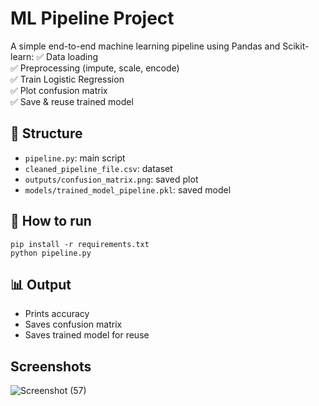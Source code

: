 # ML Pipeline Project

A simple end-to-end machine learning pipeline using Pandas and Scikit-learn:
✅ Data loading  
✅ Preprocessing (impute, scale, encode)  
✅ Train Logistic Regression  
✅ Plot confusion matrix  
✅ Save & reuse trained model

## 📂 Structure
- `pipeline.py`: main script
- `cleaned_pipeline_file.csv`: dataset
- `outputs/confusion_matrix.png`: saved plot
- `models/trained_model_pipeline.pkl`: saved model

## 🚀 How to run
```
pip install -r requirements.txt
python pipeline.py
```

## 📊 Output
- Prints accuracy
- Saves confusion matrix
- Saves trained model for reuse

## Screenshots
![Screenshot (57)](https://github.com/user-attachments/assets/848f9836-d89e-4dd4-9927-6d4f2370c8e5)
